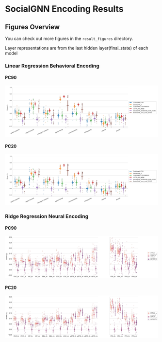# SocialGNN Encoding Results


## Figures Overview

You can check out more figures in the `result_figures` directory.

Layer representations are from the last hidden layer(final_state) of each model

[//]: # (The following reproduce the methods in Garcia & McMahon et al:)

[//]: # ()
[//]: # (Before fitting the linear mapping, we first z-scored the model-SRP feature space across the samples)

[//]: # (independently for each feature in the 200-video train set defined in the original dataset [15] and then)

[//]: # (normalized the held-out data from 50 videos by the mean and standard deviation from the train set.)

[//]: # (We normalized the behavioral and neural data using the same procedure)

[//]: # ()
[//]: # (Train &#40;200&#41; and test &#40;50&#41; data are predefined. Ridge regression is performed using RidgeCV, which automatically selects the best regularization strength )

[//]: # (&#40;alpha&#41; from seven values sampled from a logspace of 10e-2, 10e5. Performance was measured as the Pearson correlation between the predicted behavioral or neural response and the true)

[//]: # (respons. )

[//]: # ()
[//]: # (Garcia, McMahon, et al. "Modeling dynamic social vision highlights gaps between deep learning and humans." &#40;2024&#41;.)



### Linear Regression Behavioral Encoding

#### PC90
![PC90all](result_figures/behavioral_encoding/PC90_all_models.png)
#### PC20
![PC20all](result_figures/behavioral_encoding/PC20_all_models.png)

### Ridge Regression Neural Encoding 
#### PC90
![PC90all_neural](result_figures/neural_encoding/PC90_all_models.png)
#### PC20
![PC20all_neural](result_figures/neural_encoding/PC20_all_models.png)